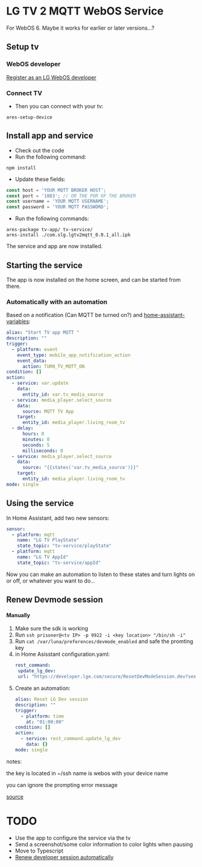 # LG TV 2 MQTT WebOS Service
For WebOS 6. Maybe it works for earlier or later versions...?
## Setup tv
### WebOS developer
[Register as an LG WebOS developer](https://webostv.developer.lge.com/develop/getting-started/developer-mode-app)

### Connect TV
- Then you can connect with your tv: 
```shell
ares-setup-device
```

## Install app and service
- Check out the code
- Run the following command:
```shell
npm install
```
- Update these fields:
```javascript
const host = 'YOUR MQTT BROKER HOST';
const port = '1883'; // OR THE POR OF THE BROKER
const username = 'YOUR MQTT USERNAME';
const password = 'YOUR MQTT PASSWORD';
```
- Run the following commands:
```shell
ares-package tv-app/ tv-service/
ares-install ./com.slg.lgtv2mqtt_0.0.1_all.ipk
```
The service and app are now installed.

## Starting the service
The app is now installed on the home screen, and can be started from there.

### Automatically with an automation

Based on a notification (Can MQTT be turned on?) and [home-assistant-variables](https://github.com/snarky-snark/home-assistant-variables):

```yaml
alias: "Start TV app MQTT "
description: ""
trigger:
  - platform: event
    event_type: mobile_app_notification_action
    event_data:
      action: TURN_TV_MQTT_ON
condition: []
action:
  - service: var.update
    data:
      entity_id: var.tv_media_source
  - service: media_player.select_source
    data:
      source: MQTT TV App
    target:
      entity_id: media_player.living_room_tv
  - delay:
      hours: 0
      minutes: 0
      seconds: 5
      milliseconds: 0
  - service: media_player.select_source
    data:
      source: "{{states('var.tv_media_source')}}"
    target:
      entity_id: media_player.living_room_tv
mode: single
```

## Using the service
In Home Assistant, add two new sensors:
```yaml
sensor:
  - platform: mqtt
    name: "LG TV PlayState"
    state_topic: "tv-service/playState"
  - platform: mqtt
    name: "LG TV AppId"
    state_topic: "tv-service/appId"
```
Now you can make an automation to listen to these states and turn lights on or off, or whatever you want to do...

## Renew Devmode session


#### Manually

1. Make sure the sdk is working
2. Run `ssh prisoner@<tv IP> -p 9922 -i <key location> "/bin/sh -i"`
3. Run `cat /var/luna/preferences/devmode_enabled` and safe the promting key
4. in Home Asisstant configuration.yaml:
   ```yaml
   rest_command:
    update_lg_dev:
    url: "https://developer.lge.com/secure/ResetDevModeSession.dev?sessionToken=<the key from step 3>"
    ```
5. Create an automation:
   ```yaml
   alias: Reset LG Dev session
   description: ""
   trigger:
     - platform: time
       at: "01:00:00"
   condition: []
   action:
     - service: rest_command.update_lg_dev
       data: {}
   mode: single
   ```

notes:

the key is located in ~/ssh name is webos with your device name

you can ignore the prompting error message

[source](https://www.reddit.com/r/jellyfin/comments/ryowwb/i_created_a_simple_script_to_renew_the_devmode_on/)


# TODO
- Use the app to configure the service via the tv
- Send a screenshot/some color information to color lights when pausing
- Move to Typescript
- [Renew developer session automatically](https://github.com/SR-Lut3t1um/Webos-renew-dev/)
